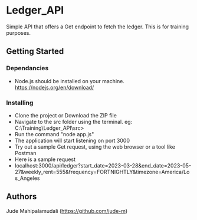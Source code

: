 # Ledger_API
Simple API that offers a Get endpoint to fetch the ledger. This is for training purposes.

## Getting Started

### Dependancies
* Node.js should be installed on your machine. https://nodejs.org/en/download/

### Installing
* Clone the project or Download the ZIP file
* Navigate to the src folder using the terminal. eg: C:\Training\Ledger_API\src>
* Run the command "node app.js"
* The application will start listening on port 3000
* Try out a sample Get request, using the web browser or a tool like Postman
* Here is a sample request 
* localhost:3000/api/ledger?start_date=2023-03-28&end_date=2023-05-27&weekly_rent=555&frequency=FORTNIGHTLY&timezone=America/Los_Angeles

## Authors
Jude Mahipalamudali (https://github.com/jude-m)

